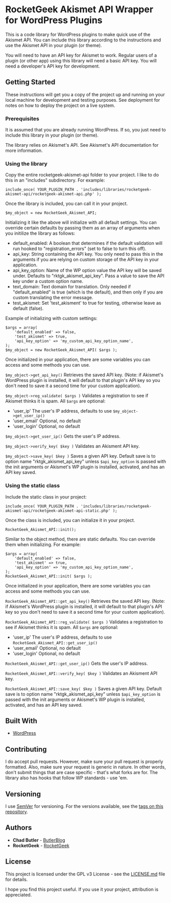 # RocketGeek Akismet API Wrapper for WordPress Plugins

This is a code library for WordPress plugins to make quick use of the Akismet API. You can include this library according to the instructions and use the Akismet API in your plugin (or theme).

You will need to have an API key for Akismet to work. Regular users of a plugin (or other app) using this library will need a basic API key. You will need a developer's API key for development.

## Getting Started

These instructions will get you a copy of the project up and running on your local machine for development and testing purposes. See deployment for notes on how to deploy the project on a live system.

### Prerequisites

It is assumed that you are already running WordPress.  If so, you just need to include this library in your plugin (or theme).

The library relies on Akismet's API. See Akismet's API documentation for more information.

### Using the library

Copy the entire rocketgeek-akismet-api folder to your project. I like to do this in an "includes" subdirectory. For example:

```
include_once( YOUR_PLUGIN_PATH . 'includes/libraries/rocketgeek-akismet-api/rocketgeek-akismet-api.php' );
```

Once the library is included, you can call it in your project.

```
$my_object = new RocketGeek_Akismet_API;
```

Initializing it like the above will initialize with all default settings.  You can override certain defaults by passing them as an array of arguments when you initilize the library as follows:

 * default_enabled: A boolean that determines if the default validation will run hooked to "registration_errors" (set to false to turn this off).
 * api_key: String containing the API key. You only need to pass this in the arguments if you are relying on custom storage of the API key in your application.
 * api_key_option: Name of the WP option value the API key will be saved under. Defaults to "rktgk_akismet_api_key". Pass a value to save the API key under a custom option name.
 * text_domain: Text domain for translation. Only needed if "default_enabled" is true (which is the default), and then only if you are custom translating the error message.
 * test_akismet: Set 'test_akisment' to true for testing, otherwise leave as default (false).
 
Example of initializing with custom settings:

```
$args = array(
	'default_enabled' => false,
	'test_akismet' => true,
	'api_key_option' => 'my_custom_api_key_option_name',
);
$my_object = new RocketGeek_Akismet_API( $args );
```

Once initialized in your application, there are some variables you can access and some methods you can use.

`$my_object->get_api_key()` Retrieves the saved API key.  (Note: if Akismet's WordPress plugin is installed, it will default to that plugin's API key so you don't need to save it a second time for your custom application).

`$my_object->reg_validate( $args )` Validates a registration to see if Akismet thinks it is spam.  All `$args` are optional:
* 'user_ip' The user's IP address, defaults to use `$my_object->get_user_ip()`
* 'user_email' Optional, no default
* 'user_login' Optional, no default

`$my_object->get_user_ip()` Gets the user's IP address.

`$my_object->verify_key( $key )` Validates an Akisment API key.

`$my_object->save_key( $key )` Saves a given API key. Default save is to option name "rktgk_akismet_api_key" unless `$api_key_option` is passed with the init arguments or Akismet's WP plugin is installed, activated, and has an API key saved.

### Using the static class

Include the static class in your project:

```
include_once( YOUR_PLUGIN_PATH . 'includes/libraries/rocketgeek-akismet-api/rocketgeek-akismet-api-static.php' );
```

Once the class is included, you can initialize it in your project.

```
RocketGeek_Akismet_API::init();
```

Similar to the object method, there are static defaults. You can override them when initializing.  For example:

```
$args = array(
	'default_enabled' => false,
	'test_akismet' => true,
	'api_key_option' => 'my_custom_api_key_option_name',
);
RocketGeek_Akismet_API::init( $args );
```

Once initialized in your application, there are some variables you can access and some methods you can use.

`RocketGeek_Akismet_API::get_api_key()` Retrieves the saved API key.  (Note: if Akismet's WordPress plugin is installed, it will default to that plugin's API key so you don't need to save it a second time for your custom application).

`RocketGeek_Akismet_API::reg_validate( $args )` Validates a registration to see if Akismet thinks it is spam.  All `$args` are optional:
* 'user_ip' The user's IP address, defaults to use `RocketGeek_Akismet_API::get_user_ip()`
* 'user_email' Optional, no default
* 'user_login' Optional, no default

`RocketGeek_Akismet_API::get_user_ip()` Gets the user's IP address.

`RocketGeek_Akismet_API::verify_key( $key )` Validates an Akisment API key.

`RocketGeek_Akismet_API::save_key( $key )` Saves a given API key. Default save is to option name "rktgk_akismet_api_key" unless `$api_key_option` is passed with the init arguments or Akismet's WP plugin is installed, activated, and has an API key saved.


## Built With

* [WordPress](https://make.wordpress.org/)

## Contributing

I do accept pull requests. However, make sure your pull request is properly formatted. Also, make sure your request is generic in nature. In other words, don't submit things that are case specific - that's what forks are for. The library also has hooks that follow WP standards - use 'em.

## Versioning

I use [SemVer](http://semver.org/) for versioning. For the versions available, see the [tags on this repository](https://github.com/rocketgeek/jquery_tabs/tags). 

## Authors

* **Chad Butler** - [ButlerBlog](https://github.com/butlerblog)
* **RocketGeek** - [RocketGeek](https://github.com/rocketgeek)

## License

This project is licensed under the GPL v3 License - see the [LICENSE.md](LICENSE.md) file for details.

I hope you find this project useful. If you use it your project, attribution is appreciated.
